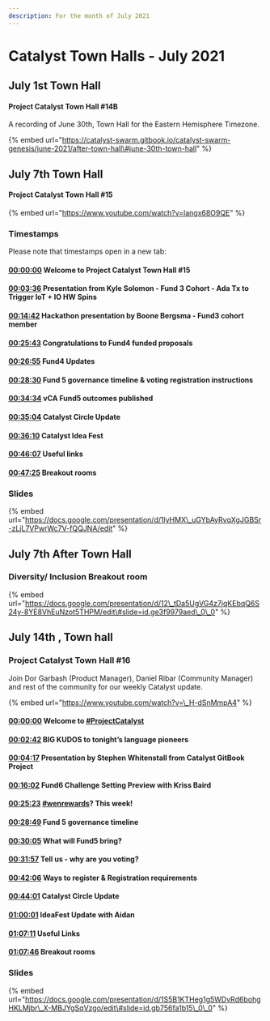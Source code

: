 ```yaml
---
description: For the month of July 2021
---
```


# Catalyst Town Halls - July 2021

## July 1st Town Hall

#### Project Catalyst Town Hall \#14B

A recording of June 30th, Town Hall for the Eastern Hemisphere Timezone.

{% embed url="https://catalyst-swarm.gitbook.io/catalyst-swarm-genesis/june-2021/after-town-hall\#june-30th-town-hall" %}

## July 7th Town Hall

#### Project Catalyst Town Hall \#15

{% embed url="https://www.youtube.com/watch?v=langx68O9QE" %}

###  Timestamps

Please note that timestamps open in a new tab:

####  [00:00:00](https://www.youtube.com/watch?v=langx68O9QE&t=0s) Welcome to Project Catalyst Town Hall \#15

####  [00:03:36](https://www.youtube.com/watch?v=langx68O9QE&t=216s) Presentation from Kyle Solomon - Fund 3 Cohort - Ada Tx to Trigger IoT + IO HW Spins

#### [00:14:42](https://www.youtube.com/watch?v=langx68O9QE&t=882s) Hackathon presentation by Boone Bergsma - Fund3 cohort member

#### [00:25:43](https://www.youtube.com/watch?v=langx68O9QE&t=1543s) Congratulations to Fund4 funded proposals

#### [00:26:55](https://www.youtube.com/watch?v=langx68O9QE&t=1615s) Fund4 Updates

#### [00:28:30](https://www.youtube.com/watch?v=langx68O9QE&t=1710s) Fund 5 governance timeline & voting registration instructions

#### [00:34:34](https://www.youtube.com/watch?v=langx68O9QE&t=2074s) vCA Fund5 outcomes published

#### [00:35:04](https://www.youtube.com/watch?v=langx68O9QE&t=2104s) Catalyst Circle Update

#### [00:36:10](https://www.youtube.com/watch?v=langx68O9QE&t=2170s) Catalyst Idea Fest

####  [00:46:07](https://www.youtube.com/watch?v=langx68O9QE&t=2767s) Useful links

#### [00:47:25](https://www.youtube.com/watch?v=langx68O9QE&t=2845s) Breakout rooms

### Slides

{% embed url="https://docs.google.com/presentation/d/1lyHMX\_uGYbAyRvqXgJGBSr-zLjL7VPwrWc7V-fQQJNA/edit" %}

## July 7th After Town Hall

### Diversity/ Inclusion Breakout room

{% embed url="https://docs.google.com/presentation/d/12\_tDa5UgVG4z7jqKEbqQ6S24y-8YE8VhEuNzot5THPM/edit\#slide=id.ge3f9979aed\_0\_0" %}

## July 14th , Town hall

### Project Catalyst Town Hall \#16

Join Dor Garbash \(Product Manager\), Daniel Ribar \(Community Manager\) and rest of the community for our weekly Catalyst update.

{% embed url="https://www.youtube.com/watch?v=\_H-dSnMmpA4" %}

####  [00:00:00](https://www.youtube.com/watch?v=_H-dSnMmpA4&t=0s) Welcome to [\#ProjectCatalyst](https://www.youtube.com/hashtag/projectcatalyst)

#### [00:02:42](https://www.youtube.com/watch?v=_H-dSnMmpA4&t=162s) BIG KUDOS to tonight’s language pioneers

#### [00:04:17](https://www.youtube.com/watch?v=_H-dSnMmpA4&t=257s) Presentation by Stephen Whitenstall from Catalyst GitBook Project

####  [00:16:02](https://www.youtube.com/watch?v=_H-dSnMmpA4&t=962s) Fund6 Challenge Setting Preview with Kriss Baird

####  [00:25:23](https://www.youtube.com/watch?v=_H-dSnMmpA4&t=1523s) [\#wenrewards](https://www.youtube.com/hashtag/wenrewards)? This week!

####  [00:28:49](https://www.youtube.com/watch?v=_H-dSnMmpA4&t=1729s) Fund 5 governance timeline

####  [00:30:05](https://www.youtube.com/watch?v=_H-dSnMmpA4&t=1805s) What will Fund5 bring?

####  [00:31:57](https://www.youtube.com/watch?v=_H-dSnMmpA4&t=1917s) Tell us - why are you voting?

#### [00:42:06](https://www.youtube.com/watch?v=_H-dSnMmpA4&t=2526s) Ways to register & Registration requirements

#### [00:44:01](https://www.youtube.com/watch?v=_H-dSnMmpA4&t=2641s) Catalyst Circle Update

#### [01:00:01](https://www.youtube.com/watch?v=_H-dSnMmpA4&t=3601s) IdeaFest Update with Aidan

#### [01:07:11](https://www.youtube.com/watch?v=_H-dSnMmpA4&t=4031s) Useful Links

#### [01:07:46](https://www.youtube.com/watch?v=_H-dSnMmpA4&t=4066s) Breakout rooms

### Slides

{% embed url="https://docs.google.com/presentation/d/1S5B1KTHeg1g5WDvRd6bohgHKLMjbr\_X-MBJYgSqVzgo/edit\#slide=id.gb756fa1b15\_0\_0" %}



